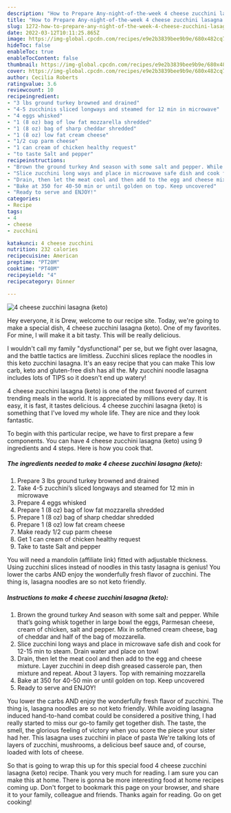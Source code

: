 ```yaml
---
description: "How to Prepare Any-night-of-the-week 4 cheese zucchini lasagna (keto)"
title: "How to Prepare Any-night-of-the-week 4 cheese zucchini lasagna (keto)"
slug: 1272-how-to-prepare-any-night-of-the-week-4-cheese-zucchini-lasagna-keto
date: 2022-03-12T10:11:25.865Z
image: https://img-global.cpcdn.com/recipes/e9e2b3839bee9b9e/680x482cq70/4-cheese-zucchini-lasagna-keto-recipe-main-photo.jpg
hideToc: false
enableToc: true
enableTocContent: false
thumbnail: https://img-global.cpcdn.com/recipes/e9e2b3839bee9b9e/680x482cq70/4-cheese-zucchini-lasagna-keto-recipe-main-photo.jpg
cover: https://img-global.cpcdn.com/recipes/e9e2b3839bee9b9e/680x482cq70/4-cheese-zucchini-lasagna-keto-recipe-main-photo.jpg
author: Cecilia Roberts
ratingvalue: 3.6
reviewcount: 10
recipeingredient:
- "3 lbs ground turkey browned and drained"
- "4-5 zucchinis sliced longways and steamed for 12 min in microwave"
- "4 eggs whisked"
- "1 (8 oz) bag of low fat mozzarella shredded"
- "1 (8 oz) bag of sharp cheddar shredded"
- "1 (8 oz) low fat cream cheese"
- "1/2 cup parm cheese"
- "1 can cream of chicken healthy request"
- "to taste Salt and pepper"
recipeinstructions:
- "Brown the ground turkey And season with some salt and pepper. While that’s going whisk together in large bowl the eggs, Parmesan cheese, cream of chicken, salt and pepper. Mix in softened cream cheese, bag of cheddar and half of the bag of mozzarella."
- "Slice zucchini long ways and place in microwave safe dish and cook for 12-15 min to steam. Drain water and place on towl"
- "Drain, then let the meat cool and then add to the egg and cheese mixture. Layer zucchini in deep dish greased casserole pan, then mixture and repeat. About 3 layers. Top with remaining mozzarella"
- "Bake at 350 for 40-50 min or until golden on top. Keep uncovered"
- "Ready to serve and ENJOY!"
categories:
- Recipe
tags:
- 4
- cheese
- zucchini

katakunci: 4 cheese zucchini 
nutrition: 232 calories
recipecuisine: American
preptime: "PT20M"
cooktime: "PT40M"
recipeyield: "4"
recipecategory: Dinner

---
```



![4 cheese zucchini lasagna (keto)](https://img-global.cpcdn.com/recipes/e9e2b3839bee9b9e/680x482cq70/4-cheese-zucchini-lasagna-keto-recipe-main-photo.jpg)

Hey everyone, it is Drew, welcome to our recipe site. Today, we're going to make a special dish, 4 cheese zucchini lasagna (keto). One of my favorites. For mine, I will make it a bit tasty. This will be really delicious.

I wouldn&#39;t call my family &#34;dysfunctional&#34; per se, but we fight over lasagna, and the battle tactics are limitless. Zucchini slices replace the noodles in this keto zucchini lasagna. It&#39;s an easy recipe that you can make This low carb, keto and gluten-free dish has all the. My zucchini noodle lasagna includes lots of TIPS so it doesn&#39;t end up watery!

4 cheese zucchini lasagna (keto) is one of the most favored of current trending meals in the world. It is appreciated by millions every day. It is easy, it is fast, it tastes delicious. 4 cheese zucchini lasagna (keto) is something that I've loved my whole life. They are nice and they look fantastic.


To begin with this particular recipe, we have to first prepare a few components. You can have 4 cheese zucchini lasagna (keto) using 9 ingredients and 4 steps. Here is how you cook that.

<!--inarticleads1-->

##### The ingredients needed to make 4 cheese zucchini lasagna (keto):

1. Prepare 3 lbs ground turkey browned and drained
1. Take 4-5 zucchini’s sliced longways and steamed for 12 min in microwave
1. Prepare 4 eggs whisked
1. Prepare 1 (8 oz) bag of low fat mozzarella shredded
1. Prepare 1 (8 oz) bag of sharp cheddar shredded
1. Prepare 1 (8 oz) low fat cream cheese
1. Make ready 1/2 cup parm cheese
1. Get 1 can cream of chicken healthy request
1. Take to taste Salt and pepper


You will need a mandolin (affiliate link) fitted with adjustable thickness. Using zucchini slices instead of noodles in this tasty lasagna is genius! You lower the carbs AND enjoy the wonderfully fresh flavor of zucchini. The thing is, lasagna noodles are so not keto friendly. 

<!--inarticleads2-->

##### Instructions to make 4 cheese zucchini lasagna (keto):

1. Brown the ground turkey And season with some salt and pepper. While that’s going whisk together in large bowl the eggs, Parmesan cheese, cream of chicken, salt and pepper. Mix in softened cream cheese, bag of cheddar and half of the bag of mozzarella.
1. Slice zucchini long ways and place in microwave safe dish and cook for 12-15 min to steam. Drain water and place on towl
1. Drain, then let the meat cool and then add to the egg and cheese mixture. Layer zucchini in deep dish greased casserole pan, then mixture and repeat. About 3 layers. Top with remaining mozzarella
1. Bake at 350 for 40-50 min or until golden on top. Keep uncovered
1. Ready to serve and ENJOY!

You lower the carbs AND enjoy the wonderfully fresh flavor of zucchini. The thing is, lasagna noodles are so not keto friendly. While avoiding lasagna induced hand-to-hand combat could be considered a positive thing, I had really started to miss our go-to family get together dish. The taste, the smell, the glorious feeling of victory when you score the piece your sister had her. This lasagna uses zucchini in place of pasta We&#39;re talking lots of layers of zucchini, mushrooms, a delicious beef sauce and, of course, loaded with lots of cheese. 

So that is going to wrap this up for this special food 4 cheese zucchini lasagna (keto) recipe. Thank you very much for reading. I am sure you can make this at home. There is gonna be more interesting food at home recipes coming up. Don't forget to bookmark this page on your browser, and share it to your family, colleague and friends. Thanks again for reading. Go on get cooking!
